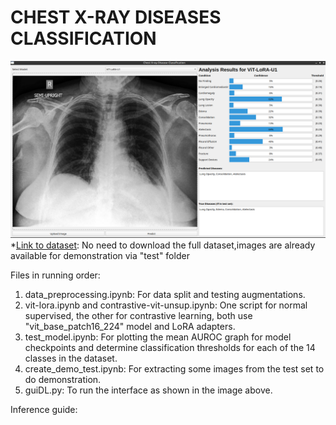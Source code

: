 # CHEST X-RAY DISEASES CLASSIFICATION
![alt text](guiDemonstration.png)
*[Link to dataset](https://www.kaggle.com/datasets/ashery/chexpert): No need to download the full dataset,images are already available for demonstration via "test" folder

Files in running order:
1. data_preprocessing.ipynb: For data split and testing augmentations.
2. vit-lora.ipynb and contrastive-vit-unsup.ipynb: One script for normal supervised, the other for contrastive learning, both use "vit_base_patch16_224" model and LoRA adapters.
3. test_model.ipynb: For plotting the mean AUROC graph for model checkpoints and determine classification thresholds for each of the 14 classes in the dataset.
4. create_demo_test.ipynb: For extracting some images from the test set to do demonstration.
5. guiDL.py: To run the interface as shown in the image above.

Inference guide:



